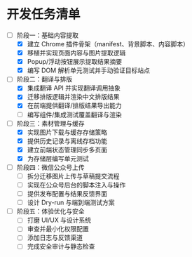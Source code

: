 # 开发任务清单

- [ ] 阶段一：基础内容提取
  - [x] 建立 Chrome 插件骨架（manifest、背景脚本、内容脚本）
  - [x] 移植并实现页面内容与图片提取逻辑
  - [x] Popup/浮动按钮展示提取结果摘要
  - [x] 编写 DOM 解析单元测试并手动验证目标站点

- [ ] 阶段二：翻译与排版
  - [x] 集成翻译 API 并实现翻译调用抽象
  - [x] 迁移排版逻辑并渲染中文排版结果
  - [x] 在前端提供翻译/排版结果导出能力
  - [ ] 编写组件/集成测试覆盖翻译与渲染

- [ ] 阶段三：素材管理与缓存
  - [x] 实现图片下载与缓存存储策略
  - [x] 提供历史记录与离线存档功能
  - [x] 建立前端状态管理同步多页面
  - [x] 为存储层编写单元测试

- [ ] 阶段四：微信公众号上传
  - [ ] 拆分迁移图片上传与草稿提交流程
  - [ ] 实现在公众号后台的脚本注入与操作
  - [ ] 提供发布配置与结果反馈界面
  - [ ] 设计 Dry-run 与端到端测试方案

- [ ] 阶段五：体验优化与安全
  - [ ] 打磨 UI/UX 与设计系统
  - [ ] 审查并最小化权限配置
  - [ ] 添加日志与反馈渠道
  - [ ] 完成安全审计与静态检查
